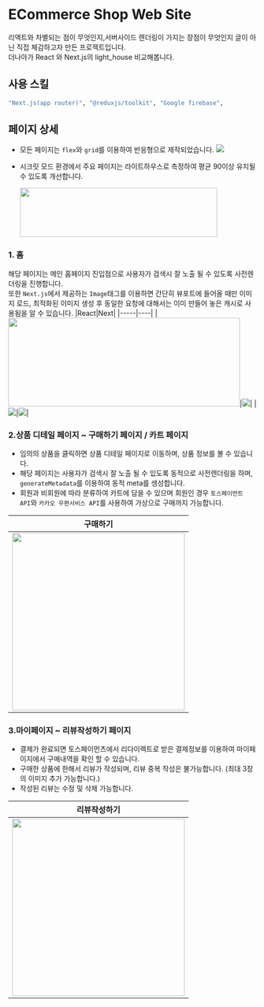 # ECommerce Shop Web Site

리액트와 차별되는 점이 무엇인지,서버사이드 렌더링이 가지는 장점이 무엇인지 글이 아닌 직접 체감하고자 만든 프로젝트입니다.
<br>더나아가 React 와 Next.js의 light_house 비교해봅니다.

## 사용 스킬

```bash
"Next.js(app router)", "@reduxjs/toolkit", "Google firebase",
```

## 페이지 상세

- 모든 페이지는 `flex`와 `grid`를 이용하여 반응형으로 제작되었습니다.
  <img src='https://github.com/zaar625/NextJs_PortFolio/assets/69461545/b287f49c-1f74-4f25-8166-f51267b7d89d'/>

- 시크릿 모드 환경에서 주요 페이지는 라이트하우스로 측정하여 평균 90이상 유지될 수 있도록 개선합니다.

  <img src='https://github.com/zaar625/NextJs_PortFolio/assets/69461545/74ed812c-eb30-4753-92fa-d4a38cabb44a' width='400px' height='100px'/>

### 1. 홈

해당 페이지는 메인 홈페이지 진입점으로 사용자가 검색시 잘 노출 될 수 있도록 사전렌더링을 진행합니다.<br>
또한 `Next.js`에서 제공하는 `Image`태그를 이용하면 간단히 뷰포트에 들어올 때만 이미지 로드, 최적화된 이미지 생성 후 동일한 요청에 대해서는 이미 만들어 놓은 캐시로 사용됨을 알 수 있습니다.
|React|Next|
|-----|----|
|<img src='https://github.com/zaar625/NextJs_PortFolio/assets/69461545/82475a77-6400-4746-9b3d-5043089025a6' width='470px' height='180px'/>|<img src='https://github.com/zaar625/NextJs_PortFolio/assets/69461545/1e6f16b5-e8ad-4912-8ed3-d7eee5746d8f'/>|
|<img src='https://github.com/zaar625/NextJs_PortFolio/assets/69461545/b2f8b902-fb8a-4b86-9bf0-9eb76a7469a0'/>|<img src='https://github.com/zaar625/NextJs_PortFolio/assets/69461545/52d86d1b-1510-4263-8b11-7ebd7004b8fe'/>|

### 2.상품 디테일 페이지 ~ 구매하기 페이지 / 카트 페이지

- 임의의 상품을 클릭하면 상품 디테일 페이지로 이동하며, 상품 정보를 볼 수 있습니다. <br>
- 해당 페이지는 사용자가 검색시 잘 노출 될 수 있도록 동적으로 사전렌더링을 하며, `generateMetadata`를 이용하여 동적 meta를 생성합니다.
- 회원과 비회원에 따라 분류하여 카트에 담을 수 있으며 회원인 경우 `토스페이먼트 API`와 `카카오 우편서비스 API`를 사용하여 가상으로 구매까지 가능합니다.

| 구매하기                                                                                                                                  |
| ----------------------------------------------------------------------------------------------------------------------------------------- |
| <img src='https://github.com/zaar625/NextJs_PortFolio/assets/69461545/2a042e34-c0c8-4eb0-aa47-b76a1acc3403'  width=350px height='360px'/> |

### 3.마이페이지 ~ 리뷰작성하기 페이지

- 결제가 완료되면 토스페이먼츠에서 리다이렉트로 받은 결제정보를 이용하여 마이페이지에서 구매내역을 확인 할 수 있습니다.
- 구매한 상품에 한해서 리뷰가 작성되며, 리뷰 중복 작성은 불가능합니다. (최대 3장의 이미지 추가 가능합니다.) <br>
- 작성된 리뷰는 수정 및 삭제 가능합니다.

| 리뷰작성하기                                                                                                                             |
| ---------------------------------------------------------------------------------------------------------------------------------------- |
| <img src='https://github.com/zaar625/NextJs_PortFolio/assets/69461545/3e032e88-7c3b-4403-b434-f6d607ca672a' width=350px height='360px'/> |

